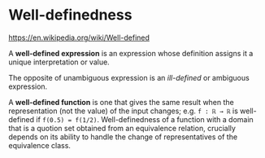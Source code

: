 # Well-definedness

https://en.wikipedia.org/wiki/Well-defined

A **well-defined expression** is an expression whose definition assigns it a unique interpretation or value.

The opposite of unambiguous expression is an *ill-defined* or ambiguous expression.

A **well-defined function** is one that gives the same result when the representation (not the value) of the input changes; e.g. `f : ℝ → ℝ` is well-defined if `f(0.5) = f(1/2)`. Well-definedness of a function with a domain that is a quotion set obtained from an equivalence relation, crucially depends on its ability to handle the change of representatives of the equivalence class.
